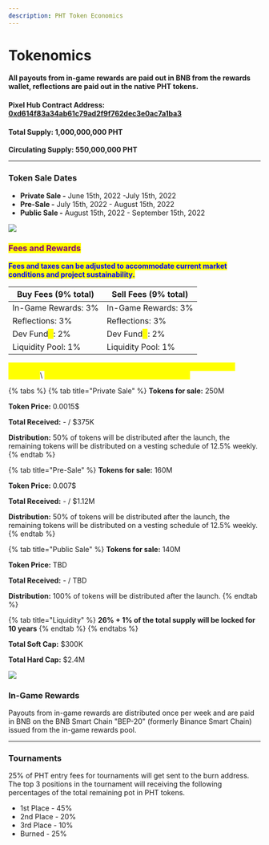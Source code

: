 ```yaml
---
description: PHT Token Economics
---
```


# Tokenomics

#### All payouts from in-game rewards are paid out in BNB from the rewards wallet, reflections are paid out in the native PHT tokens.

#### **Pixel Hub Contract Address**: [**0xd614f83a34ab61c79ad2f9f762dec3e0ac7a1ba3**](https://bscscan.com/address/0xd614f83a34ab61c79ad2f9f762dec3e0ac7a1ba3)

#### Total Supply: 1,000,000,000 PHT

**Circulating Supply: 550,000,000 PHT**

***

### **Token Sale Dates**

* **Private Sale -** June 15th, 2022 -July 15th, 2022
* **Pre-Sale -** July 15th, 2022 - August 15th, 2022
* **Public Sale -** August 15th, 2022 - September 15th, 2022

![](../.gitbook/assets/token\_distribution.png)

### <mark style="color:purple;">Fees and Rewards</mark>

<mark style="color:blue;">**Fees and taxes can be adjusted to accommodate current market conditions and project sustainability.**</mark>

| Buy Fees (9% total)                               | Sell Fees (9% total)                              |
| ------------------------------------------------- | ------------------------------------------------- |
| In-Game Rewards: 3%                               | In-Game Rewards: 3%                               |
| Reflections: 3%                                   | Reflections: 3%                                   |
| Dev Fund<mark style="color:yellow;">\*</mark>: 2% | Dev Fund<mark style="color:yellow;">\*</mark>: 2% |
| Liquidity Pool: 1%                                | Liquidity Pool: 1%                                |

<mark style="color:yellow;">\*Dev Fund is used for all kinds of things regarding Pixel Hub growth, including:</mark>\ <mark style="color:yellow;">Marketing, Development, Listings and more.</mark>

{% tabs %}
{% tab title="Private Sale" %}
**Tokens for sale:** 250M

**Token Price:** 0.0015$

**Total Received:** - / $375K

**Distribution:** 50% of tokens will be distributed after the launch, the remaining tokens will be distributed on a vesting schedule of 12.5% weekly.
{% endtab %}

{% tab title="Pre-Sale" %}
**Tokens for sale:** 160M

**Token Price:** 0.007$

**Total Received:** - / $1.12M

**Distribution:** 50% of tokens will be distributed after the launch, the remaining tokens will be distributed on a vesting schedule of 12.5% weekly.
{% endtab %}

{% tab title="Public Sale" %}
**Tokens for sale:** 140M

**Token Price:** TBD

**Total Received:** - / TBD

**Distribution:** 100% of tokens will be distributed after the launch.
{% endtab %}

{% tab title="Liquidity" %}
**26% + 1% of the total supply will be locked for 10 years**
{% endtab %}
{% endtabs %}

**Total Soft Cap:** $300K

**Total Hard Cap:** $2.4M

![](../.gitbook/assets/pht\_funds\_distribution.png)

### In-Game Rewards

Payouts from in-game rewards are distributed once per week and are paid in BNB on the BNB Smart Chain "BEP-20" (formerly Binance Smart Chain) issued from the in-game rewards pool.

***

### Tournaments

25% of PHT entry fees for tournaments will get sent to the burn address. The top 3 positions in the tournament will receiving the following percentages of the total remaining pot in PHT tokens.

* 1st Place - 45%
* 2nd Place - 20%
* 3rd Place - 10%
* Burned - 25%
